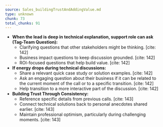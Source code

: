 ```yaml
---
source: Sales_buildingTrustAndAddingValue.md
type: unknown
chunk: 73
total_chunks: 91
---
```


* **When the lead is deep in technical explanation, support role can ask (Tag-Team Question):**
    * Clarifying questions that other stakeholders might be thinking. [cite: 142]
    * Business impact questions to keep discussion grounded. [cite: 142]
    * ROI-focused questions that help build value. [cite: 142]
* **If energy drops during technical discussions:**
    * Share a relevant quick case study or solution examples. [cite: 142]
    * Ask an engaging question about their business if it can be related to the current moment of the call or to a specific transition. [cite: 142]
    * Help transition to a more interactive part of the discussion. [cite: 142]
* **Building Trust Through Consistency:**
    * Reference specific details from previous calls. [cite: 143]
    * Connect technical solutions back to personal anecdotes shared earlier. [cite: 143]
    * Maintain professional optimism, particularly during challenging moments. [cite: 143]